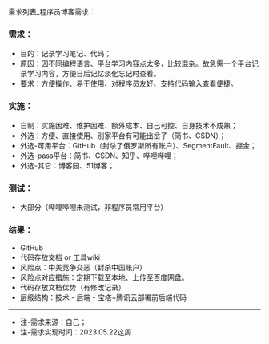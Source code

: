 需求列表_程序员博客需求：

### 需求：
* 目的：记录学习笔记、代码；
* 原因：因不同编程语言、平台学习内容点太多，比较混杂。故急需一个平台记录学习内容，方便日后记忆淡化忘记时查看。
* 要求：方便操作、易于使用、对程序员友好、支持代码输入查看便捷。

### 实施：
* 自制：实施困难、维护困难、额外成本、自己可控、自身技术不成熟；
* 外选：方便、直接使用、别家平台有可能出岔子（简书、CSDN）；
* 外选-可用平台：GitHub（封杀了俄罗斯所有账户）、SegmentFault、掘金；
* 外选-pass平台：简书、CSDN、知乎、哔哩哔哩；
* 外选-其它：博客园、51博客；

### 测试：
* 大部分（哔哩哔哩未测试，非程序员常用平台）

### 结果：
* GitHub
* 代码存放文档 or 工具wiki
* 风险点：中美竞争交恶（封杀中国账户）
* 风险点对应措施：定期下载至本地、上传至百度网盘。
* 代码存放文档优势（有修改记录）
* 层级结构：技术 - 后端 - 宝塔+腾讯云部署前后端代码

***

* 注-需求来源：自己；
* 注-需求实现时间：2023.05.22这周
